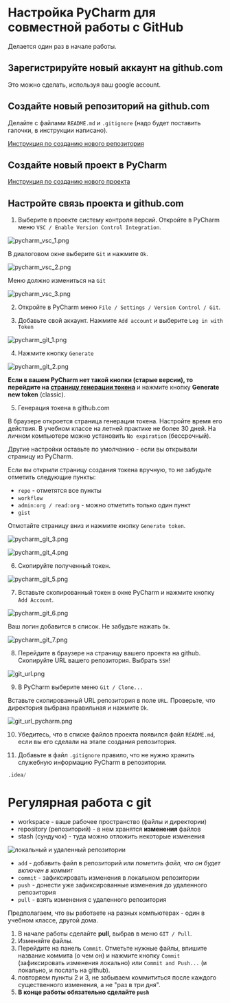 # Настройка PyCharm для совместной работы с GitHub

Делается один раз в начале работы.

## Зарегистрируйте новый аккаунт на github.com

Это можно сделать, используя ваш google account.

## Создайте новый репозиторий на github.com

Делайте с файлами `README.md` и `.gitignore` (надо будет поставить галочки, в инструкции написано).

[Инструкция по созданию нового репозитория](https://vertex-academy.com/tutorials/ru/kak-sozdat-repozitorij-na-github/)

## Создайте новый проект в PyCharm

[Инструкция по созданию нового проекта](https://metanit.com/python/tutorial/1.3.php)

## Настройте связь проекта и github.com

1. Выберите в проекте систему контроля версий. Откройте в PyCharm меню `VSC / Enable Version Control Integration`. 

![pycharm_vsc_1.png](https://github.com/tatyderb/python_myanmar/blob/master/lectures/img/pycharm_vsc_1.png?raw=true)

В диалоговом окне выберите `Git` и нажмите `Ok`. 

![pycharm_vsc_2.png](https://github.com/tatyderb/python_myanmar/blob/master/lectures/img/pycharm_vsc_2.png?raw=true)

Меню должно измениться на `Git`

![pycharm_vsc_3.png](https://github.com/tatyderb/python_myanmar/blob/master/lectures/img/pycharm_vsc_3.png?raw=true)

2. Откройте в PyCharm меню `File / Settings / Version Control / Git`. 

3. Добавьте свой аккаунт. Нажмите `Add account` и выберите `Log in with Token` 

![pycharm_git_1.png](https://raw.githubusercontent.com/tatyderb/python_myanmar/master/lectures/img/pycharm_git_1.png)

4. Нажмите кнопку `Generate`

![pycharm_git_2.png](https://raw.githubusercontent.com/tatyderb/python_myanmar/master/lectures/img/pycharm_git_2.png)

**Если в вашем PyCharm нет такой кнопки (старые версии), то перейдите на [страницу генерации токена](https://github.com/settings/tokens)** и нажмите кнопку **Generate new token** (classic).

5. Генерация токена в github.com

В браузере откроется страница генерации токена. Настройте время его действия. В учебном классе на летней практике не более 30 дней. На личном компьютере можно установить `No expiration` (бессрочный).

Другие настройки оставьте по умолчанию - если вы открывали страницу из PyCharm.

Если вы открыли страницу создания токена вручную, то не забудьте отметить следующие пункты:

* `repo` - отметятся все пункты
* `workflow`
* `admin:org / read:org` - можно отметить только один пункт
* `gist`

Отмотайте страницу вниз и нажмите кнопку `Generate token`.

![pycharm_git_3.png](https://raw.githubusercontent.com/tatyderb/python_myanmar/master/lectures/img/pycharm_git_3.png)

![pycharm_git_4.png](https://raw.githubusercontent.com/tatyderb/python_myanmar/master/lectures/img/pycharm_git_4.png)

6. Скопируйте полученный токен.

![pycharm_git_5.png](https://raw.githubusercontent.com/tatyderb/python_myanmar/master/lectures/img/pycharm_git_5.png)

7. Вставьте скопированный токен в окне PyCharm и нажмите кнопку `Add Account`. 

![pycharm_git_6.png](https://raw.githubusercontent.com/tatyderb/python_myanmar/master/lectures/img/pycharm_git_6.png)

Ваш логин добавится в список. Не забудьте нажать `Ок`.

![pycharm_git_7.png](https://raw.githubusercontent.com/tatyderb/python_myanmar/master/lectures/img/pycharm_git_7.png)

8. Перейдите в браузере на страницу вашего проекта на github. Скопируйте URL вашего репозитория. Выбрать `SSH`!

![git_url.png](https://raw.githubusercontent.com/tatyderb/python_myanmar/master/lectures/img/git_url.png)

9. В PyCharm выберите меню `Git / Clone...`

Вставьте скопированный URL репозитория в поле `URL`. Проверьте, что директория выбрана правильная и нажмите `Ok`.

![git_url_pycharm.png](https://raw.githubusercontent.com/tatyderb/python_myanmar/master/lectures/img/git_url_pycharm.png)

10. Убедитесь, что в списке файлов проекта появился файл `README.md`, если вы его сделали на этапе создания репозитория.

11. Добавьте в файл `.gitignore` правило, что не нужно хранить служебную информацию PyCharm в репозитории.

```python
.idea/
```

# Регулярная работа с git

* workspace - ваше рабочее пространство (файлы и директории)
* repository (репозиторий) - в нем хранятся **изменения** файлов
* stash (сундучок) - туда можно отложить некоторые изменения

![локальный и удаленный репозитории](https://static.javatpoint.com/tutorial/git/images/git-pull2.png)

* `add` - добавить файл в репозиторий или *пометить файл, что он будет включен в коммит*
* `commit` - зафиксировать изменения в локальном репозитории
* `push` - донести уже зафиксированные изменения до удаленного репозитория
* `pull` - взять изменения с удаленного репозитория

Предполагаем, что вы работаете на разных компьютерах - один в учебном классе, другой дома.

1. В начале работы сделайте **pull**, выбрав в меню `GIT / Pull`.
2. Изменяйте файлы.
3. Перейдите на панель `Commit`. Отметьте нужные файлы, впишите название коммита (о чем он) и нажмите кнопку `Commit` (зафиксировать изменения локально) или `Commit and Push...` (и локально, и послать на github).
4. повторяем пункты 2 и 3, не забываем коммититься после каждого существенного изменения, а не "раз в три дня".
5. **В конце работы обязательно сделайте `push`**






